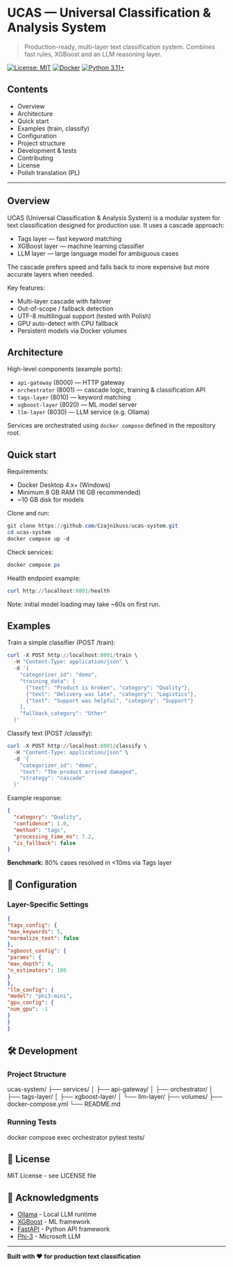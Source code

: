 # UCAS — Universal Classification & Analysis System

> Production-ready, multi-layer text classification system. Combines fast rules, XGBoost and an LLM reasoning layer.

[![License: MIT](https://img.shields.io/badge/License-MIT-yellow.svg)](https://opensource.org/licenses/MIT)
[![Docker](https://img.shields.io/badge/Docker-Ready-blue.svg)](https://www.docker.com/)
[![Python 3.11+](https://img.shields.io/badge/Python-3.11+-green.svg)](https://www.python.org/)

## Contents

- Overview
- Architecture
- Quick start
- Examples (train, classify)
- Configuration
- Project structure
- Development & tests
- Contributing
- License
- Polish translation (PL)

---

## Overview

UCAS (Universal Classification & Analysis System) is a modular system for text classification designed for production use. It uses a cascade approach:

- Tags layer — fast keyword matching
- XGBoost layer — machine learning classifier
- LLM layer — large language model for ambiguous cases

The cascade prefers speed and falls back to more expensive but more accurate layers when needed.

Key features:

- Multi-layer cascade with failover
- Out-of-scope / fallback detection
- UTF-8 multilingual support (tested with Polish)
- GPU auto-detect with CPU fallback
- Persistent models via Docker volumes

## Architecture

High-level components (example ports):

- `api-gateway` (8000) — HTTP gateway
- `orchestrator` (8001) — cascade logic, training & classification API
- `tags-layer` (8010) — keyword matching
- `xgboost-layer` (8020) — ML model server
- `llm-layer` (8030) — LLM service (e.g. Ollama)

Services are orchestrated using `docker compose` defined in the repository root.

## Quick start

Requirements:

- Docker Desktop 4.x+ (Windows)
- Minimum 8 GB RAM (16 GB recommended)
- ~10 GB disk for models

Clone and run:

```powershell
git clone https://github.com/Czajnikuss/ucas-system.git
cd ucas-system
docker compose up -d
```

Check services:

```powershell
docker compose ps
```

Health endpoint example:

```powershell
curl http://localhost:8001/health
```

Note: initial model loading may take ~60s on first run.

## Examples

Train a simple classifier (POST /train):

```powershell
curl -X POST http://localhost:8001/train \
  -H "Content-Type: application/json" \
  -d '{
    "categorizer_id": "demo",
    "training_data": [
      {"text": "Product is broken", "category": "Quality"},
      {"text": "Delivery was late", "category": "Logistics"},
      {"text": "Support was helpful", "category": "Support"}
    ],
    "fallback_category": "Other"
  }'
```

Classify text (POST /classify):

```powershell
curl -X POST http://localhost:8001/classify \
  -H "Content-Type: application/json" \
  -d '{
    "categorizer_id": "demo",
    "text": "The product arrived damaged",
    "strategy": "cascade"
  }'
```

Example response:

```json
{
  "category": "Quality",
  "confidence": 1.0,
  "method": "tags",
  "processing_time_ms": 7.2,
  "is_fallback": false
}
```
**Benchmark:** 80% cases resolved in <10ms via Tags layer

## 🔧 Configuration

### Layer-Specific Settings
```json
{
"tags_config": {
"max_keywords": 5,
"normalize_text": false
},
"xgboost_config": {
"params": {
"max_depth": 6,
"n_estimators": 100
}
},
"llm_config": {
"model": "phi3:mini",
"gpu_config": {
"num_gpu": -1
}
}
}
```


## 🛠️ Development

### Project Structure

ucas-system/
├── services/
│ ├── api-gateway/
│ ├── orchestrator/
│ ├── tags-layer/
│ ├── xgboost-layer/
│ └── llm-layer/
├── volumes/
├── docker-compose.yml
└── README.md


### Running Tests

docker compose exec orchestrator pytest tests/


## 📄 License

MIT License - see LICENSE file

## 🙏 Acknowledgments

- [Ollama](https://ollama.ai/) - Local LLM runtime
- [XGBoost](https://xgboost.readthedocs.io/) - ML framework
- [FastAPI](https://fastapi.tiangolo.com/) - Python API framework
- [Phi-3](https://huggingface.co/microsoft/Phi-3-mini-4k-instruct) - Microsoft LLM

---

**Built with ❤️ for production text classification**

